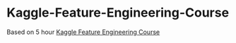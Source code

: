 # Kaggle-Feature-Engineering-Course

Based on 5 hour [Kaggle Feature Engineering Course](https://www.kaggle.com/learn/feature-engineering)
